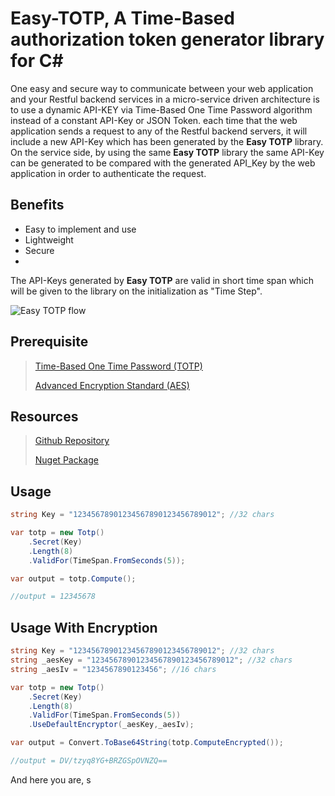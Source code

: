 # Easy-TOTP, A Time-Based authorization token generator library for C\#

One easy and secure way to communicate between your web application and 
your Restful backend services in a micro-service driven architecture is to use a dynamic API-KEY via Time-Based One Time Password algorithm instead of a constant API-Key or JSON Token. each time that the web application sends a request to any of the Restful backend servers, it will include a new API-Key which has been generated by the **Easy TOTP** library. On the service side, by using the same **Easy TOTP** library the same API-Key can be generated to be compared with the generated API_Key by the web application in order to authenticate the request.

## Benefits

- Easy to implement and use
- Lightweight
- Secure
- 

The API-Keys generated by **Easy TOTP** are valid in short time span which will be given to the library on the initialization as "Time Step".

![Easy TOTP flow](https://thepracticaldev.s3.amazonaws.com/i/q1hqzzkdn6jbf9vo4rs0.png)

## Prerequisite

> [Time-Based One Time Password (TOTP)](https://en.wikipedia.org/wiki/Time-based_One-time_Password_algorithm)
>
> [Advanced Encryption Standard (AES)](https://en.wikipedia.org/wiki/Advanced_Encryption_Standard)

## Resources

> [Github Repository](https://github.com/alicommit-malp/EasyTotp)
>
> [Nuget Package](https://www.nuget.org/packages/EasyTotp/1.0.0)

## Usage

```c#
string Key = "12345678901234567890123456789012"; //32 chars

var totp = new Totp()
    .Secret(Key)
    .Length(8)
    .ValidFor(TimeSpan.FromSeconds(5));

var output = totp.Compute();

//output = 12345678

```

## Usage With Encryption

```c#
string Key = "12345678901234567890123456789012"; //32 chars
string _aesKey = "12345678901234567890123456789012"; //32 chars
string _aesIv = "1234567890123456"; //16 chars

var totp = new Totp()
    .Secret(Key)
    .Length(8)
    .ValidFor(TimeSpan.FromSeconds(5))
    .UseDefaultEncryptor(_aesKey,_aesIv);

var output = Convert.ToBase64String(totp.ComputeEncrypted());

//output = DV/tzyq8YG+BRZGSpOVNZQ==

```

And here you are, s